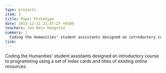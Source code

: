 ```yaml
---
type: projects
item: 3
title: Paper Prototype
date: 2013-12-11 21:57:27 +0100
teachers: Jan Hein Hoogstad
summery: | 
  Coding the Humanities' student assistants designed an introductory course to programming using a set of index cards and titles of existing online resources.
link: 
---
```

Coding the Humanities' student assistants designed an introductory course to programming using a set of index cards and titles of existing online resources.